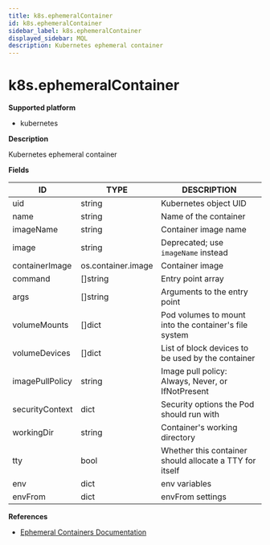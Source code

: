 ```yaml
---
title: k8s.ephemeralContainer
id: k8s.ephemeralContainer
sidebar_label: k8s.ephemeralContainer
displayed_sidebar: MQL
description: Kubernetes ephemeral container
---
```


# k8s.ephemeralContainer

**Supported platform**

- kubernetes

**Description**

Kubernetes ephemeral container

**Fields**

| ID              | TYPE               | DESCRIPTION                                             |
| --------------- | ------------------ | ------------------------------------------------------- |
| uid             | string             | Kubernetes object UID                                   |
| name            | string             | Name of the container                                   |
| imageName       | string             | Container image name                                    |
| image           | string             | Deprecated; use `imageName` instead                     |
| containerImage  | os.container.image | Container image                                         |
| command         | &#91;&#93;string   | Entry point array                                       |
| args            | &#91;&#93;string   | Arguments to the entry point                            |
| volumeMounts    | &#91;&#93;dict     | Pod volumes to mount into the container's file system   |
| volumeDevices   | &#91;&#93;dict     | List of block devices to be used by the container       |
| imagePullPolicy | string             | Image pull policy: Always, Never, or IfNotPresent       |
| securityContext | dict               | Security options the Pod should run with                |
| workingDir      | string             | Container's working directory                           |
| tty             | bool               | Whether this container should allocate a TTY for itself |
| env             | dict               | env variables                                           |
| envFrom         | dict               | envFrom settings                                        |

**References**

- [Ephemeral Containers Documentation](https://kubernetes.io/docs/concepts/workloads/pods/ephemeral-containers/)
